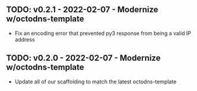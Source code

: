 ## TODO: v0.2.1 - 2022-02-07 - Modernize w/octodns-template

* Fix an encoding error that prevented py3 response from being a valid IP
  address

## TODO: v0.2.0 - 2022-02-07 - Modernize w/octodns-template

* Update all of our scaffolding to match the latest octodns-template
